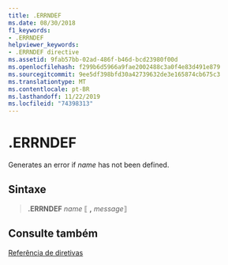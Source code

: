 ```yaml
---
title: .ERRNDEF
ms.date: 08/30/2018
f1_keywords:
- .ERRNDEF
helpviewer_keywords:
- .ERRNDEF directive
ms.assetid: 9fab57bb-02ad-486f-b46d-bcd23980f00d
ms.openlocfilehash: f299b6d5966a9fae2002488c3a0f4e83d491e879
ms.sourcegitcommit: 9ee5df398bfd30a42739632de3e165874cb675c3
ms.translationtype: MT
ms.contentlocale: pt-BR
ms.lasthandoff: 11/22/2019
ms.locfileid: "74398313"
---
```

# <a name="errndef"></a>.ERRNDEF

Generates an error if *name* has not been defined.

## <a name="syntax"></a>Sintaxe

> **.ERRNDEF** *name* ⟦ __,__ *message*⟧

## <a name="see-also"></a>Consulte também

[Referência de diretivas](../../assembler/masm/directives-reference.md)
